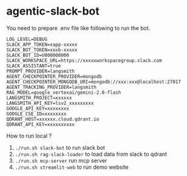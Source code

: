 # agentic-slack-bot

You need to prepare .env file like following to run the bot.

```
LOG_LEVEL=DEBUG
SLACK_APP_TOKEN=xapp-xxxxx
SLACK_BOT_TOKEN=xoxb-xxxxx
SLACK_BOT_ID=U000000000
SLACK_WORKSPACE_URL=https://xxxxxworkspacegroup.slack.com
SLACK_ASSISTANT=true
PROMPT_PROVIDER=langsmith
AGENT_CHECKPOINTER_PROVIDER=mongodb
AGENT_CHECKPOINTER_MONGODB_URI=mongodb://xxx:xxx@localhost:27017
AGENT_TRACKING_PROVIDER=langsmith
RAG_MODEL=google_vertexai/gemini-2.0-flash
LANGSMITH_PROJECT=xxxxxx
LANGSMITH_API_KEY=lsv2_xxxxxxxxx
GOOGLE_API_KEY=xxxxxxxx
GOOGLE_CSE_ID=xxxxxxxx
QDRANT_HOST=xxxxxx.cloud.qdrant.io
QDRANT_API_KEY=xxxxxxxxxx
```

How to run local ?

1. `./run.sh slack-bot` to run slack bot
2. `./run.sh rag-slack-loader` to load data from slack to qdrant
3. `./run.sh mcp-server` run mcp server
4. `./run.sh streamlit-web` to run demo website
